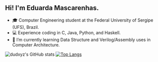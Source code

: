 ## **Hi! I'm Eduarda Mascarenhas.**

* 🎓 Computer Engineering student at the Federal University of Sergipe (UFS), Brazil.
* 💻 Experience coding in C, Java, Python, and Haskell.
* 🌱 I’m currently learning Data Structure and Verilog/Assembly uses in Computer Architecture.

![dudxyz's GitHub stats](https://github-readme-stats.vercel.app/api?username=dudxyz&show_icons=true&theme=github_dark)
[![Top Langs](https://github-readme-stats.vercel.app/api/top-langs/?username=dudxyz&layout=compact)](https://github.com/dudxyz/github-readme-stats)

